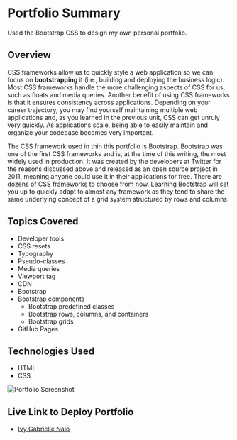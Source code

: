 # Portfolio Summary
Used the Bootstrap CSS to design my own personal portfolio.

## Overview 
CSS frameworks allow us to quickly style a web application so we can focus on **bootstrapping** it (i.e., building and deploying the business logic). Most CSS frameworks handle the more challenging aspects of CSS for us, such as floats and media queries. Another benefit of using CSS frameworks is that it ensures consistency across applications. Depending on your career trajectory, you may find yourself maintaining multiple web applications and, as you learned in the previous unit, CSS can get unruly very quickly. As applications scale, being able to easily maintain and organize your codebase becomes very important.

The CSS framework used in thin this portfolio is Bootstrap. Bootstrap was one of the first CSS frameworks and is, at the time of this writing, the most widely used in production. It was created by the developers at Twitter for the reasons discussed above and released as an open source project in 2011, meaning anyone could use it in their applications for free. There are dozens of CSS frameworks to choose from now. Learning Bootstrap will set you up to quickly adapt to almost any framework as they tend to share the same underlying concept of a grid system structured by rows and columns.

## Topics Covered
* Developer tools
* CSS resets
* Typography
* Pseudo-classes
* Media queries
* Viewport tag
* CDN
* Bootstrap
* Bootstrap components
  * Bootstrap predefined classes
  * Bootstrap rows, columns, and containers
  * Bootstrap grids
* GitHub Pages

## Technologies Used
* HTML
* CSS

![Portfolio Screenshot](https://user-images.githubusercontent.com/73044038/99029470-24c1a980-2538-11eb-8ef0-93ac083a2198.png)

## Live Link to Deploy Portfolio
* [Ivy Gabrielle Nalo](https://inalo1.github.io/Professional-Portfolio/)
